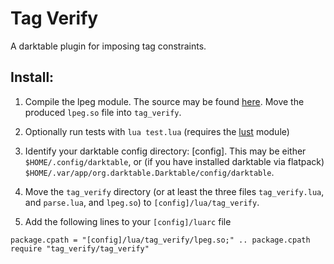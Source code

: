 # Tag Verify
A darktable plugin for imposing tag constraints.

## Install:

1. Compile the lpeg module. The source may be found [here](http://www.inf.puc-rio.br/~roberto/lpeg/). Move the produced `lpeg.so` file into `tag_verify`.

2. Optionally run tests with `lua test.lua` (requires the [lust](https://github.com/bjornbytes/lust) module)

3. Identify your darktable config directory: [config]. This may be either `$HOME/.config/darktable`, or (if you have installed darktable via flatpack) `$HOME/.var/app/org.darktable.Darktable/config/darktable`.


4. Move the `tag_verify` directory (or at least the three files `tag_verify.lua`, and `parse.lua`, and `lpeg.so`) to `[config]/lua/tag_verify`.

5. Add the following lines to your `[config]/luarc` file

```
package.cpath = "[config]/lua/tag_verify/lpeg.so;" .. package.cpath
require "tag_verify/tag_verify"
```

